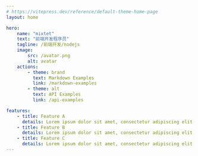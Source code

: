 ```yaml
---
# https://vitepress.dev/reference/default-theme-home-page
layout: home

hero:
    name: "mixtet"
    text: "前端开发程序员"
    tagline: /前端开发/nodejs
    image:
        src: /avatar.png
        alt: avatar
    actions:
        - theme: brand
          text: Markdown Examples
          link: /markdown-examples
        - theme: alt
          text: API Examples
          link: /api-examples

features:
    - title: Feature A
      details: Lorem ipsum dolor sit amet, consectetur adipiscing elit
    - title: Feature B
      details: Lorem ipsum dolor sit amet, consectetur adipiscing elit
    - title: Feature C
      details: Lorem ipsum dolor sit amet, consectetur adipiscing elit
---
```


<!-- 自定义组件 -->
<script setup>
import home from "./components/home.vue"

</script>

<home />
